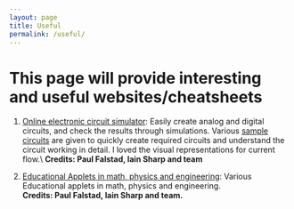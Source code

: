 ```yaml
---
layout: page
title: Useful
permalink: /useful/
---
```


# This page will provide interesting and useful websites/cheatsheets


1. [Online electronic circuit simulator][elec_link]: Easily create analog and digital circuits, and check the results through simulations. Various [sample circuits](https://www.falstad.com/circuit/e-index.html) are given to quickly create required circuits and understand the circuit working in detail. I loved the visual representations for current flow.\ 
**Credits: Paul Falstad, Iain Sharp and team**

2. [Educational Applets in math, physics and engineering][edu_app_link]: Various Educational applets in math, physics and engineering.\
**Credits: Paul Falstad, Iain Sharp and team.**

[elec_link]: https://www.falstad.com/circuit/
[edu_app_link]: https://www.falstad.com/mathphysics.html
